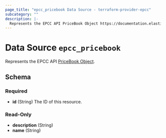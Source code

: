 ```yaml
---
page_title: "epcc_pricebook Data Source - terraform-provider-epcc"
subcategory: ""
description: |-
  Represents the EPCC API PriceBook Object https://documentation.elasticpath.com/commerce-cloud/docs/api/pcm/pricebooks/index.html#the-pricebook-object.
---
```


# Data Source `epcc_pricebook`

Represents the EPCC API [PriceBook Object](https://documentation.elasticpath.com/commerce-cloud/docs/api/pcm/pricebooks/index.html#the-pricebook-object).



<!-- schema generated by tfplugindocs -->
## Schema

### Required

- **id** (String) The ID of this resource.

### Read-Only

- **description** (String)
- **name** (String)

